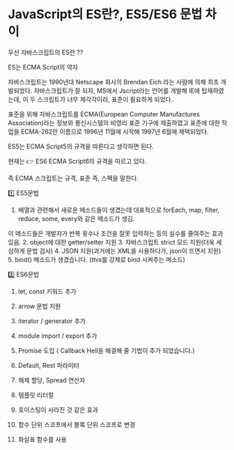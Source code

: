 # JavaScript의 ES란?, ES5/ES6 문법 차이

우선 자바스크립트의 ES란 ??

ES는 ECMA Script의 약자

자바스크립트는 1990년대 Netscape 회사의 Brendan Eich 라는 사람에 의해 최초 개발되었다. 자바스크립트가 잘 되자, MS에서 Jscript라는 언어를 개발해 IE에 탑재하였는데, 이 두 스크립트가 너무 제각각이라, 표준이 필요하게 되었다..

표준을 위해 자바스크립트를 ECMA(European Computer Manufactures Association)라는 정보와 통신시스템의 비영리 표준 기구에 제출하였고 표준에 대한 작업을 ECMA-262란 이름으로 1996년 11월에 시작해 1997년 6월에 채택되었다.

ES5는 ECMA Script5의 규격을 따른다고 생각하면 된다.

현재는 👉 ES6 ECMA Script6의 규격을 따르고 있다.

즉 ECMA 스크립트는 규격, 표준 즉, 스펙을 말한다.

1️⃣ ES5문법

1. 배열과 관련해서 새로운 메소드들이 생겼는데 대표적으로 forEach, map, filter, reduce, some, every와 같은 메소드가 생김.

이 메소드들은 개발자가 반복 횟수나 조건을 잘못 입력하는 등의 실수를 줄여주는 효과 있음. 2. object에 대한 getter/setter 지원 3. 자바스크립트 strict 모드 지원(더욱 세심하게 문법 검사) 4. JSON 지원(과거에는 XML을 사용하다가, json이 뜨면서 지원) 5. bind() 메소드가 생겼습니다. (this를 강제로 bind 시켜주는 메소드)

2️⃣ ES6문법

1. let, const 키워드 추가
2. arrow 문법 지원

3. iterator / generator 추가

4. module import / export 추가

5. Promise 도입 ( Callback Hell을 해결해 줄 기법이 추가 되었습니다.)

6. Default, Rest 파라미터

7. 해체 할당, Spread 연산자

8. 템플릿 리터럴

9. 호이스팅이 사라진 것 같은 효과

10. 함수 단위 스코프에서 블록 단위 스코프로 변경

11. 화살표 함수를 사용
